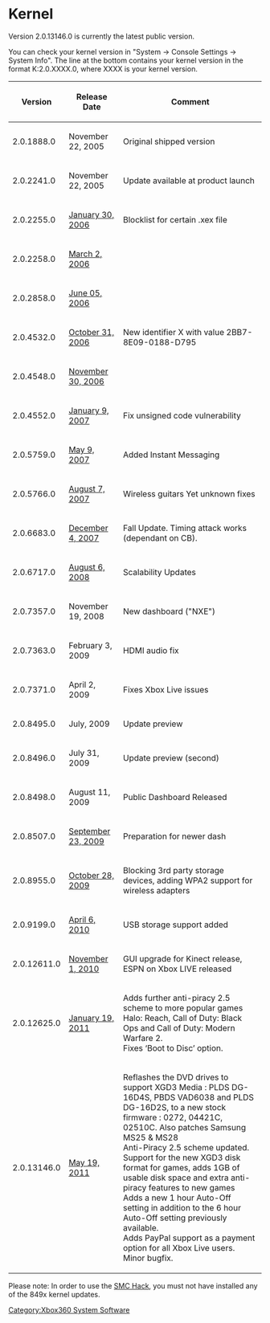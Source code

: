 # Kernel 
Version 2.0.13146.0 is currently the latest public version.

You can check your kernel version in "System -\> Console Settings -\>
System Info". The line at the bottom contains your kernel version in the
format K:2.0.XXXX.0, where XXXX is your kernel version.

<table>
<thead>
<tr class="header">
<th><p>Version</p></th>
<th><p>Release Date</p></th>
<th><p>Comment</p></th>
</tr>
</thead>
<tbody>
<tr class="odd">
<td><p>2.0.1888.0</p></td>
<td><p>November 22, 2005</p></td>
<td><p>Original shipped version</p></td>
</tr>
<tr class="even">
<td><p>2.0.2241.0</p></td>
<td><p>November 22, 2005</p></td>
<td><p>Update available at product launch</p></td>
</tr>
<tr class="odd">
<td><p>2.0.2255.0</p></td>
<td><p><a href="https://web.archive.org/web/20090123053325/http://www.xbox.com/en-US/community/news/2006/0130-autoupdate.htm">January 30, 2006</a></p></td>
<td><p>Blocklist for certain .xex file</p></td>
</tr>
<tr class="even">
<td><p>2.0.2258.0</p></td>
<td><p><a href="https://web.archive.org/web/20090114221950/https://www.xbox.com/en-US/community/news/2006/0302-autoupdate.htm">March 2, 2006</a></p></td>
<td></td>
</tr>
<tr class="odd">
<td><p>2.0.2858.0</p></td>
<td><p><a href="https://web.archive.org/web/20090123023903/http://www.xbox.com/en-US/community/news/2006/0605-springrelease-features.htm">June 05, 2006</a></p></td>
<td></td>
</tr>
<tr class="even">
<td><p>2.0.4532.0</p></td>
<td><p><a href="https://web.archive.org/web/20090116101552/http://www.xbox.com/en-US/community/news/2006/1030-novemberupdate-completelist.htm">October 31, 2006</a></p></td>
<td><p>New identifier X with value 2BB7-8E09-0188-D795</p></td>
</tr>
<tr class="odd">
<td><p>2.0.4548.0</p></td>
<td><p><a href="https://web.archive.org/web/20090815175425/http://xbox360.qj.net/Dashboard-Update-The-1080p-fix/pg/49/aid/74661">November 30, 2006</a></p></td>
<td></td>
</tr>
<tr class="even">
<td><p>2.0.4552.0</p></td>
<td><p><a href="http://www.securityfocus.com/archive/1/461489">January 9, 2007</a></p></td>
<td><p>Fix unsigned code vulnerability</p></td>
</tr>
<tr class="odd">
<td><p>2.0.5759.0</p></td>
<td><p><a href="https://web.archive.org/web/20090124144219/http://www.xbox.com/en-US/community/news/2007/0408-im.htm">May 9, 2007</a></p></td>
<td><p>Added Instant Messaging</p></td>
</tr>
<tr class="even">
<td><p>2.0.5766.0</p></td>
<td><p><a href="https://web.archive.org/web/20101129094800/http://majornelson.com/archive/2007/08/07/xbox-360-system-update-august-07.aspx">August 7, 2007</a></p></td>
<td><p>Wireless guitars Yet unknown fixes</p></td>
</tr>
<tr class="odd">
<td><p>2.0.6683.0</p></td>
<td><p><a href="https://web.archive.org/web/20090129234833/http://www.xbox.com/en-US/support/systemupdates/20071204-features.htm">December 4, 2007</a></p></td>
<td><p>Fall Update. Timing attack works (dependant on CB).</p></td>
</tr>
<tr class="even">
<td><p>2.0.6717.0</p></td>
<td><p><a href="https://web.archive.org/web/20101125055409/http://majornelson.com/archive/2008/08/06/xbox-360-system-update-now-available-no-new-features-august-2008.aspx">August 6, 2008</a></p></td>
<td><p>Scalability Updates</p></td>
</tr>
<tr class="odd">
<td><p>2.0.7357.0</p></td>
<td><p>November 19, 2008</p></td>
<td><p>New dashboard (&quot;NXE&quot;)</p></td>
</tr>
<tr class="even">
<td><p>2.0.7363.0</p></td>
<td><p>February 3, 2009</p></td>
<td><p>HDMI audio fix</p></td>
</tr>
<tr class="odd">
<td><p>2.0.7371.0</p></td>
<td><p>April 2, 2009</p></td>
<td><p>Fixes Xbox Live issues</p></td>
</tr>
<tr class="even">
<td><p>2.0.8495.0</p></td>
<td><p>July, 2009</p></td>
<td><p>Update preview</p></td>
</tr>
<tr class="odd">
<td><p>2.0.8496.0</p></td>
<td><p>July 31, 2009</p></td>
<td><p>Update preview (second)</p></td>
</tr>
<tr class="even">
<td><p>2.0.8498.0</p></td>
<td><p>August 11, 2009</p></td>
<td><p>Public Dashboard Released</p></td>
</tr>
<tr class="odd">
<td><p>2.0.8507.0</p></td>
<td><p><a href="https://web.archive.org/web/20100529102042/http://majornelson.com/archive/2009/09/23/xbox-360-system-update-rolling-out-no-new-feature.aspx">September 23, 2009</a></p></td>
<td><p>Preparation for newer dash</p></td>
</tr>
<tr class="even">
<td><p>2.0.8955.0</p></td>
<td><p><a href="https://web.archive.org/web/20100531091537/http://majornelson.com/archive/2009/10/28/xbox-360-system-update-wireless-adapter-wpa2-support.aspx">October 28, 2009</a></p></td>
<td><p>Blocking 3rd party storage devices, adding WPA2 support for wireless adapters</p></td>
</tr>
<tr class="odd">
<td><p>2.0.9199.0</p></td>
<td><p><a href="https://web.archive.org/web/20101212005004/http://majornelson.com/archive/2010/04/06/xbox-360-system-update-usb-memory-support.aspx">April 6, 2010</a></p></td>
<td><p>USB storage support added</p></td>
</tr>
<tr class="even">
<td><p>2.0.12611.0</p></td>
<td><p><a href="https://web.archive.org/web/20110310115019/https://majornelson.com/archive/2010/11/01/xbox-360-dashboard-update-is-now-available-november-2010.aspx">November 1, 2010</a></p></td>
<td><p>GUI upgrade for Kinect release, ESPN on Xbox LIVE released</p></td>
</tr>
<tr class="odd">
<td><p>2.0.12625.0</p></td>
<td><p><a href="http://majornelson.com/2011/01/19/xbox-live-and-xbox-com-updates-this-week/">January 19, 2011</a></p></td>
<td><p>Adds further anti-piracy 2.5 scheme to more popular games Halo: Reach, Call of Duty: Black Ops and Call of Duty: Modern Warfare 2.<br />
Fixes ‘Boot to Disc’ option.</p></td>
</tr>
<tr class="even">
<td><p>2.0.13146.0</p></td>
<td><p><a href="http://majornelson.com/2011/05/19/new-xbox-360-system-update-brings-expanded-paypal-functionality/">May 19, 2011</a></p></td>
<td><p>Reflashes the DVD drives to support XGD3 Media : PLDS DG-16D4S, PBDS VAD6038 and PLDS DG-16D2S, to a new stock firmware : 0272, 04421C, 02510C. Also patches Samsung MS25 &amp; MS28<br />
Anti-Piracy 2.5 scheme updated.<br />
Support for the new XGD3 disk format for games, adds 1GB of usable disk space and extra anti-piracy features to new games<br />
Adds a new 1 hour Auto-Off setting in addition to the 6 hour Auto-Off setting previously available.<br />
Adds PayPal support as a payment option for all Xbox Live users.<br />
Minor bugfix.<br />
</p></td>
</tr>
</tbody>
</table>


Please note: In order to use the [SMC Hack](../SMC_Hack), you must not have installed any
of the 849x kernel updates.

[Category:Xbox360 System Software](../Category_Xbox360_System_Software)